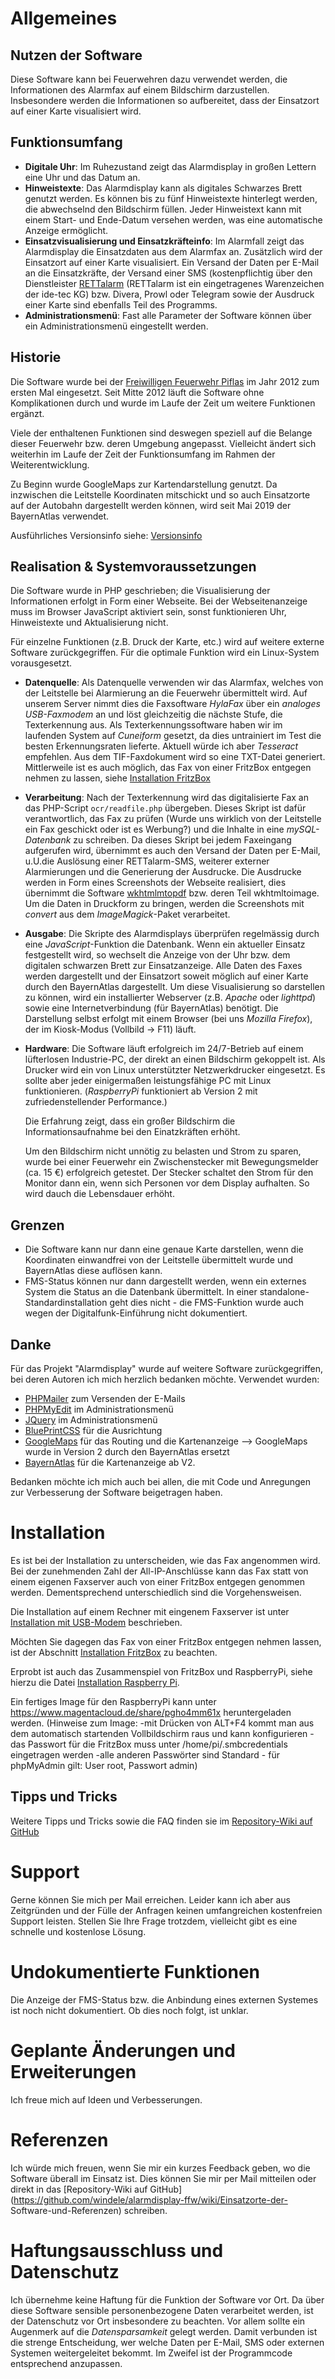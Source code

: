 # Allgemeines
## Nutzen der Software
Diese Software kann bei Feuerwehren dazu verwendet werden, die Informationen 
des Alarmfax auf einem Bildschirm darzustellen. Insbesondere werden die 
Informationen so aufbereitet, dass der Einsatzort auf einer Karte visualisiert 
wird. 


## Funktionsumfang
- **Digitale Uhr**: Im Ruhezustand zeigt das Alarmdisplay in großen Lettern 
  eine Uhr und das Datum an. 
- **Hinweistexte**: Das Alarmdisplay kann als digitales Schwarzes Brett genutzt 
  werden. Es können bis zu fünf Hinweistexte hinterlegt werden, die abwechselnd 
  den Bildschirm füllen. Jeder Hinweistext kann mit einem Start- und Ende-Datum 
  versehen werden, was eine automatische Anzeige ermöglicht.
- **Einsatzvisualisierung und Einsatzkräfteinfo**: Im Alarmfall zeigt das 
  Alarmdisplay die Einsatzdaten aus dem Alarmfax an. Zusätzlich wird der 
  Einsatzort auf einer Karte visualisiert. Ein Versand 
  der Daten per E-Mail an die Einsatzkräfte, der Versand einer SMS 
  (kostenpflichtig über den Dienstleister [RETTalarm](http://www.rettalarm.de) 
  (RETTalarm ist ein eingetragenes Warenzeichen der ide-tec KG) bzw. Divera, Prowl
  oder Telegram sowie der Ausdruck einer Karte sind ebenfalls Teil des Programms.
- **Administrationsmenü**: Fast alle Parameter der Software können über ein 
  Administrationsmenü eingestellt werden.


## Historie
Die Software wurde bei der [Freiwilligen Feuerwehr 
Piflas](http://www.feuerwehr-piflas.de) im Jahr 2012 zum ersten Mal eingesetzt. 
Seit Mitte 2012 läuft die Software ohne Komplikationen durch und wurde im Laufe 
der Zeit um weitere Funktionen ergänzt.

Viele der enthaltenen Funktionen sind deswegen speziell auf die Belange dieser 
Feuerwehr bzw. deren Umgebung angepasst. Vielleicht ändert sich weiterhin im 
Laufe der Zeit der Funktionsumfang im Rahmen der Weiterentwicklung.

Zu Beginn wurde GoogleMaps zur Kartendarstellung genutzt. Da inzwischen die 
Leitstelle Koordinaten mitschickt und so auch Einsatzorte auf der Autobahn 
dargestellt werden können, wird seit Mai 2019 der BayernAtlas verwendet.

Ausführliches Versionsinfo siehe: [Versionsinfo](infos/Versionsinfo.md)


## Realisation & Systemvoraussetzungen
Die Software wurde in PHP geschrieben; die Visualisierung der Informationen 
erfolgt in Form einer Webseite. Bei der Webseitenanzeige muss im Browser 
JavaScript aktiviert sein, sonst funktionieren Uhr, Hinweistexte und 
Aktualisierung nicht.

Für einzelne Funktionen (z.B. Druck der Karte, etc.) wird auf weitere 
externe Software zurückgegriffen. Für die optimale Funktion wird ein 
Linux-System vorausgesetzt.

- **Datenquelle**: Als Datenquelle verwenden wir das Alarmfax, welches von der 
  Leitstelle bei Alarmierung an die Feuerwehr übermittelt wird. Auf unserem 
  Server nimmt dies die Faxsoftware *HylaFax* über ein *analoges USB-Faxmodem* 
  an und löst gleichzeitig die nächste Stufe, die Texterkennung aus. Als 
  Texterkennungssoftware haben wir im laufenden System auf *Cuneiform* gesetzt, 
  da dies untrainiert im Test die besten Erkennungsraten lieferte. Aktuell 
  würde ich aber *Tesseract* empfehlen. Aus dem TIF-Faxdokument wird so eine 
  TXT-Datei generiert. Mittlerweile ist es auch möglich, das Fax von einer
  FritzBox entgegen nehmen zu lassen, siehe [Installation FritzBox](infos/Installation_mit_FritzBox.md)
- **Verarbeitung**: Nach der Texterkennung wird das digitalisierte Fax an das 
  PHP-Script `ocr/readfile.php` übergeben. Dieses Skript ist dafür 
  verantwortlich, das Fax zu prüfen (Wurde uns wirklich von der Leitstelle ein 
  Fax geschickt oder ist es Werbung?) und die Inhalte in eine *mySQL-Datenbank* 
  zu schreiben. Da dieses Skript bei jedem Faxeingang aufgerufen wird, 
  übernimmt es auch den Versand der Daten per E-Mail, u.U.die Auslösung einer 
  RETTalarm-SMS, weiterer externer Alarmierungen und die Generierung der Ausdrucke. 
  Die Ausdrucke werden in Form eines Screenshots der Webseite realisiert, dies 
  übernimmt die Software [wkhtmlmtopdf](http://code.google.com/p/wkhtmltopdf/) bzw. deren Teil 
  wkhtmltoimage. Um die Daten in Druckform zu bringen, werden die Screenshots 
  mit *convert* aus dem *ImageMagick*-Paket verarbeitet.
- **Ausgabe**: Die Skripte des Alarmdisplays überprüfen regelmässig durch eine 
  *JavaScript*-Funktion die Datenbank. Wenn ein aktueller Einsatz festgestellt 
  wird, so wechselt die Anzeige von der Uhr bzw. dem digitalen schwarzen Brett 
  zur Einsatzanzeige. Alle Daten des Faxes werden dargestellt und der 
  Einsatzort soweit möglich auf einer Karte durch den BayernAtlas dargestellt. Um 
  diese Visualisierung so darstellen zu können, wird ein installierter 
  Webserver (z.B. *Apache* oder *lighttpd*) sowie eine Internetverbindung (für 
  BayernAtlas) benötigt. Die Darstellung selbst erfolgt mit einem Browser (bei 
  uns *Mozilla Firefox*), der im Kiosk-Modus (Vollbild -> F11) läuft.
- **Hardware**: Die Software läuft erfolgreich im 24/7-Betrieb auf einem 
  lüfterlosen Industrie-PC, der direkt an einen Bildschirm gekoppelt ist. Als 
  Drucker wird ein von Linux unterstützter Netzwerkdrucker eingesetzt. Es 
  sollte aber jeder einigermaßen leistungsfähige PC mit Linux funktionieren. 
  (*RaspberryPi* funktioniert ab Version 2 mit zufriedenstellender Performance.) 

  Die Erfahrung zeigt, dass ein großer Bildschirm die Informationsaufnahme bei 
  den Einatzkräften erhöht.

  Um den Bildschirm nicht unnötig zu belasten und Strom zu sparen, wurde bei einer
  Feuerwehr ein Zwischenstecker mit Bewegungsmelder (ca. 15 €) erfolgreich getestet.
  Der Stecker schaltet den Strom für den Monitor dann ein, wenn sich Personen
  vor dem Display aufhalten. So wird dauch die Lebensdauer erhöht.


## Grenzen
- Die Software kann nur dann eine genaue Karte darstellen, wenn die Koordinaten 
  einwandfrei von der Leitstelle übermittelt wurde und BayernAtlas diese 
  auflösen kann.
- FMS-Status können nur dann dargestellt werden, wenn ein externes System die 
  Status an die Datenbank übermittelt. In einer standalone-Standardinstallation 
  geht dies nicht - die FMS-Funktion wurde auch wegen der Digitalfunk-Einführung
  nicht dokumentiert.


## Danke
Für das Projekt "Alarmdisplay" wurde auf weitere Software zurückgegriffen, bei 
deren Autoren ich mich herzlich bedanken möchte.
Verwendet wurden:
- [PHPMailer](https://github.com/PHPMailer/PHPMailer) zum Versenden der E-Mails
- [PHPMyEdit](http://www.phpmyedit.org/) im Administrationsmenü
- [JQuery](http://www.jquery.com) im Administrationsmenü
- [BluePrintCSS](http://www.blueprintcss.org) für die Ausrichtung 
- [GoogleMaps](http://maps.google.de) für das Routing und die Kartenanzeige
  --> GoogleMaps wurde in Version 2 durch den BayernAtlas ersetzt
- [BayernAtlas](https://geodaten.bayern.de) für die Kartenanzeige ab V2.

Bedanken möchte ich mich auch bei allen, die mit Code und Anregungen zur Verbesserung
der Software beigetragen haben.


# Installation
Es ist bei der Installation zu unterscheiden, wie das Fax angenommen wird. 
Bei der zunehmenden Zahl der All-IP-Anschlüsse kann das Fax statt von einem eigenen
Faxserver auch von einer FritzBox entgegen genommen werden. Dementsprechend unterschiedlich
sind die Vorgehensweisen. 

Die Installation auf einem Rechner mit eingenem Faxserver ist unter 
[Installation mit USB-Modem](infos/Installation_mit_USB-Modem.md) beschrieben.

Möchten Sie dagegen das Fax von einer FritzBox entgegen nehmen lassen, ist der Abschnitt
[Installation FritzBox](infos/Installation_mit_FritzBox.md) zu beachten.

Erprobt ist auch das Zusammenspiel von FritzBox und RaspberryPi, siehe hierzu die Datei [Installation Raspberry Pi](infos/Installation_auf_Raspberry_Pi.md).

Ein fertiges Image für den RaspberryPi kann unter https://www.magentacloud.de/share/pgho4mm61x heruntergeladen werden.
(Hinweise zum Image: 
-mit Drücken von ALT+F4 kommt man aus dem automatisch startenden
Vollbildschirm raus und kann konfigurieren
-das Passwort für die FritzBox muss unter /home/pi/.smbcredentials
eingetragen werden
-alle anderen Passwörter sind Standard - für phpMyAdmin gilt: User root,
Passwort admin)



## Tipps und Tricks
Weitere Tipps und Tricks sowie die FAQ finden sie im [Repository-Wiki auf 
GitHub](https://github.com/windele/alarmdisplay-ffw/wiki)


# Support
Gerne können Sie mich per Mail erreichen. Leider kann ich aber aus Zeitgründen 
und der Fülle der Anfragen keinen umfangreichen kostenfreien Support leisten. 
Stellen Sie Ihre Frage trotzdem, vielleicht gibt es eine schnelle und kostenlose 
Lösung.


# Undokumentierte Funktionen
Die Anzeige der FMS-Status bzw. die Anbindung eines externen Systemes ist noch 
nicht dokumentiert. Ob dies noch folgt, ist unklar.

# Geplante Änderungen und Erweiterungen
Ich freue mich auf Ideen und Verbesserungen.

# Referenzen
Ich würde mich freuen, wenn Sie mir ein kurzes Feedback geben, wo die Software 
überall im Einsatz ist. Dies können Sie mir per Mail mitteilen oder direkt in 
das [Repository-Wiki auf 
GitHub](https://github.com/windele/alarmdisplay-ffw/wiki/Einsatzorte-der-
Software-und-Referenzen) schreiben.


# Haftungsausschluss und Datenschutz
Ich übernehme keine Haftung für die Funktion der Software vor Ort.
Da über diese Software sensible personenbezogene Daten verarbeitet werden, ist 
der Datenschutz vor Ort insbesondere zu beachten. Vor allem sollte ein Augenmerk 
auf die *Datensparsamkeit* gelegt werden. Damit verbunden ist die strenge 
Entscheidung, wer welche Daten per E-Mail, SMS oder externen Systemen weitergeleitet 
bekommt. Im Zweifel ist der Programmcode entsprechend anzupassen.
